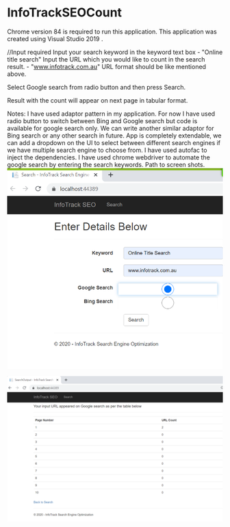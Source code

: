 # InfoTrackSEOCount

Chrome version 84 is required to run this application. This application was created using Visual Studio 2019 .

//Input required
Input your search keyword in the keyword text box - "Online title search"
Input the URL which you would like to count in the search result. - "www.infotrack.com.au" 
URL format should be like mentioned above.

Select Google search from radio button and then press Search.

Result with the count will appear on next page in tabular format.

Notes: I have used adaptor pattern in my application.
For now I have used radio button to switch between Bing and Google search but code is available for google search only.
We can write another similar adaptor for Bing search or any other search in future.
App is completely extendable, we can add a dropdown on the UI to select between different search engines if we have multiple search engine to choose from.
I have used autofac to inject the dependencies.
I have used chrome webdriver to automate the google search by entering the search keywords. 
Path to screen shots.
![alt tag](https://raw.githubusercontent.com/vsinghal7/InfoTrackSEOCount/master/InfoTrackSEOResultsCount/SearchInput.PNG)

![alt tag](https://raw.githubusercontent.com/vsinghal7/InfoTrackSEOCount/master/InfoTrackSEOResultsCount/SearchOutput.PNG)
